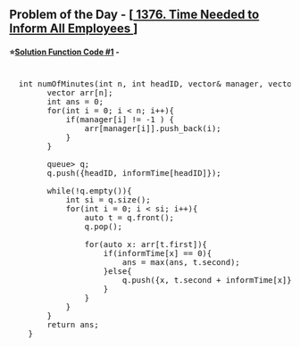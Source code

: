 ## Problem of the Day - [<a href="https://leetcode.com/problems/time-needed-to-inform-all-employees/"> 1376. Time Needed to Inform All Employees </a>]


#### ⭐<ins>Solution Function Code #1</ins> -
<pre>

  int numOfMinutes(int n, int headID, vector<int>& manager, vector<int>& informTime) {
        vector<int> arr[n];
        int ans = 0;
        for(int i = 0; i < n; i++){
            if(manager[i] != -1 ) {
                arr[manager[i]].push_back(i);
            }
        }

        queue<pair<int, int>> q;
        q.push({headID, informTime[headID]});

        while(!q.empty()){
            int si = q.size();
            for(int i = 0; i < si; i++){
                auto t = q.front();
                q.pop();

                for(auto x: arr[t.first]){
                    if(informTime[x] == 0){
                        ans = max(ans, t.second);
                    }else{
                        q.push({x, t.second + informTime[x]});
                    }
                }
            }
        }
        return ans;
    }
</pre>
